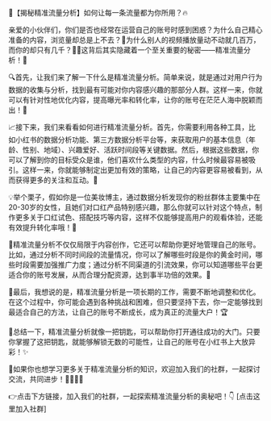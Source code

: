 🌟【揭秘精准流量分析】如何让每一条流量都为你所用？🔥

亲爱的小伙伴们，你们是否也经常在运营自己的账号时感到困惑？为什么自己精心准备的内容，浏览量却总是上不去？🤔为什么别人的视频播放量动不动就几百万，而你的却只有几千？🤷‍♂️这背后其实隐藏着一个至关重要的秘密——精准流量分析！🎯

🔍首先，让我们来了解一下什么是精准流量分析。简单来说，就是通过对用户行为数据的收集与分析，找到最有可能对你内容感兴趣的那部分人群。这样一来，你就可以有针对性地优化内容，提高曝光率和转化率，让你的账号在茫茫人海中脱颖而出！🎉

📈接下来，我们来看看如何进行精准流量分析。首先，你需要利用各种工具，比如小红书的数据分析功能、第三方数据分析平台等，来获取用户的基本信息（年龄、性别、地域）、兴趣爱好、活跃时间段等关键数据。然后，根据这些数据，你可以了解到你的目标受众是谁，他们喜欢什么类型的内容，什么时候最容易被吸引。这样一来，你就能够制定出更加有效的策略，让自己的内容更容易被看到，从而获得更多的关注和互动。💌

💡举个栗子，假如你是一位美妆博主，通过数据分析发现你的粉丝群体主要集中在20-30岁的女性，且她们对口红产品特别感兴趣，那么你就可以针对这个特点，制作更多关于口红试色、搭配技巧等内容，这样不仅能够提高用户的观看体验，还能有效提升转化率哦！💄

🎯精准流量分析不仅仅局限于内容创作，它还可以帮助你更好地管理自己的账号。比如，通过分析不同时间段的流量情况，你可以了解哪些时段是你的黄金时间，哪些时段需要加强推广力度；通过分析不同渠道的引流效果，你可以知道哪些平台更适合你的账号发展，从而合理分配资源，达到事半功倍的效果。💼

🚀最后，我想说的是，精准流量分析是一项长期的工作，需要不断地调整和优化。在这个过程中，你可能会遇到各种挑战和困难，但只要坚持下去，你一定能够找到最适合自己的方法，让自己的账号不断成长，成为真正的流量大户！🏆

📢总结一下，精准流量分析就像一把钥匙，可以帮助你打开通往成功的大门。只要你掌握了这把钥匙，就能够解锁无数的可能性，让自己的账号在小红书上大放异彩！✨

🎁如果你也想学习更多关于精准流量分析的知识，欢迎加入我们的社群，一起探讨交流，共同进步！👩‍🏫👨‍🏫

👉点击下方链接，加入我们的社群，一起探索精准流量分析的奥秘吧！👇
[点击这里加入社群]